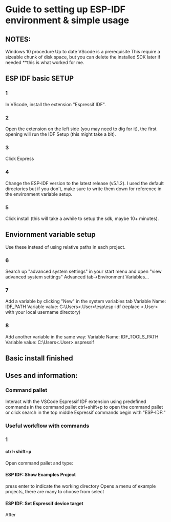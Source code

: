 # Guide to setting up ESP-IDF environment & simple usage
## NOTES:
Windows 10 procedure
Up to date VScode is a prerequisite
This require a sizeable chunk of disk space, but you can delete the installed SDK later if needed
**this is what worked for me.
## ESP IDF basic SETUP
### 1
In VScode, install the extension "Espressif IDF".
### 2
Open the extension on the left side (you may need to dig for it),
the first opening will run the IDF Setup (this might take a bit).
### 3
Click Express
### 4
Change the ESP-IDF version to the latest release (v5.1.2).
I used the default directories but if you don't, make sure to write them down 
for reference in the environment variable setup.
### 5
Click install (this will take a awhile to setup the sdk, maybe 10+ minutes).

## Enviornment variable setup 
Use these instead of using relative paths in each project.
### 6
Search up "advanced system settings" in  your start menu and open "view advanced system settings"
Advanced tab->Environment Variables...
### 7
Add a variable by clicking "New" in the system variables tab
Variable Name: IDF_PATH
Variable value: C:\Users\<.User>\esp\esp-idf
(replace <.User> with your local username directory)
### 8
Add another variable in the same way:
Variable Name: IDF_TOOLS_PATH
Variable value: C:\Users\<.User>\.espressif
## Basic install finished

## Uses and information:
### Command pallet
Interact with the VSCode Espressif IDF extension using predefined commands in the command pallet
ctrl+shift+p to open the command pallet or
click search in the top middle 
Espressif commands begin with "ESP-IDF:"

### Useful workflow with commands
### 1
#### ctrl+shift+p
Open command pallet and type:
#### ESP IDF: Show Examples Project
press enter to indicate the working directory
Opens a menu of example projects, there are many to choose from
select 

#### ESP IDF: Set Espressif device target 
After



